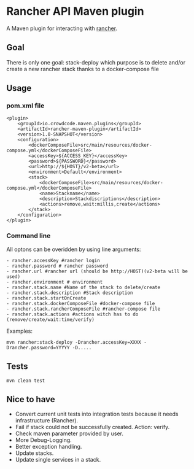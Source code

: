 # Rancher API Maven plugin

A Maven plugin for interacting with [rancher](http://rancher.com).

## Goal
There is only one goal: stack-deploy which purpose is to delete and/or create 
a new rancher stack thanks to a docker-compose file

## Usage
### pom.xml file
```
<plugin>
    <groupId>io.crowdcode.maven.plugins</groupId>
    <artifactId>rancher-maven-plugin</artifactId>
    <version>1.0-SNAPSHOT</version>
    <configuration>
        <dockerComposeFile>src/main/resources/docker-compose.yml</dockerComposeFile>
        <accessKey>${ACCESS_KEY}</accessKey>
        <password>${PASSWORD}</password>
        <url>http://${HOST}/v2-beta</url>
        <environment>Default</environment>
        <stack>
            <dockerComposeFile>src/main/resources/docker-compose.yml</dockerComposeFile>
            <name>Stackname</name>
            <description>Stackdiscriptions</description>
            <actions>remove,wait:millis,create</actions>
        </stack>
    </configuration>
</plugin>
```
### Command line
All optons can be overidden by using line arguments:
```
- rancher.accessKey #rancher login
- rancher.password # rancher password
- rancher.url #rancher url (should be http://HOST)(v2-beta will be used)
- rancher.environment # environment
- rancher.stack.name #Name of the stack to delete/create
- rancher.stack.description #Stack description
- rancher.stack.startOnCreate
- rancher.stack.dockerComposeFile #docker-compose file
- rancher.stack.rancherComposeFile #rancher-compose file
- rancher.stack.actions #actions witch has to do (remove/create/wait:time/verify)
```

Examples:
```
mvn rancher:stack-deploy -Drancher.accessKey=XXXX -Drancher.password=YYYYY -D.....
```

## Tests
```
mvn clean test
```

## Nice to have
- Convert current unit tests into integration tests because it needs 
infrastructure (Rancher).
- Fail if stack could not be successfully created. Action: verify.
- Check maven parameter provided by user.
- More Debug-Logging.
- Better exception handling.
- Update stacks.
- Update single services in a stack.